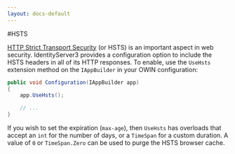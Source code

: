```yaml
---
layout: docs-default
---
```


#HSTS

[HTTP Strict Transport Security](http://www.html5rocks.com/en/tutorials/security/transport-layer-security/) (or HSTS) is an important aspect in web security.
IdentityServer3 provides a configuration option to include the HSTS headers in all of its HTTP responses.
To enable, use the `UseHsts` extension method on the `IAppBuilder` in your OWIN configuration:

```csharp
public void Configuration(IAppBuilder app)
{
    app.UseHsts();

    // ...
}
```

If you wish to set the expiration (`max-age`), then `UseHsts` has overloads that accept an `int` for the number of days,
or a `TimeSpan` for a custom duration. A value of `0` or `TimeSpan.Zero` can be used to purge the HSTS browser cache.
